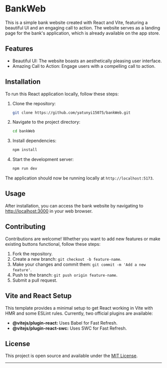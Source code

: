 # BankWeb

This is a simple bank website created with React and Vite, featuring a beautiful UI and an engaging call to action. The website serves as a landing page for the bank's application, which is already available on the app store.

## Features

- Beautiful UI: The website boasts an aesthetically pleasing user interface.
- Amazing Call to Action: Engage users with a compelling call to action.

## Installation

To run this React application locally, follow these steps:

1. Clone the repository:
   ```bash
   git clone https://github.com/yatunyi15075/bankWeb.git
   ```

2. Navigate to the project directory:
   ```bash
   cd bankWeb
   ```

3. Install dependencies:
   ```bash
   npm install
   ```

4. Start the development server:
   ```bash
   npm run dev
   ```

The application should now be running locally at `http://localhost:5173`.

## Usage

After installation, you can access the bank website by navigating to [http://localhost:3000](http://localhost:5173) in your web browser.

## Contributing

Contributions are welcome! Whether you want to add new features or make existing buttons functional, follow these steps:

1. Fork the repository.
2. Create a new branch: `git checkout -b feature-name`.
3. Make your changes and commit them: `git commit -m 'Add a new feature'`.
4. Push to the branch: `git push origin feature-name`.
5. Submit a pull request.

## Vite and React Setup

This template provides a minimal setup to get React working in Vite with HMR and some ESLint rules. Currently, two official plugins are available:

- **@vitejs/plugin-react:** Uses Babel for Fast Refresh.
- **@vitejs/plugin-react-swc:** Uses SWC for Fast Refresh.

## License

This project is open source and available under the [MIT License](LICENSE).

---
